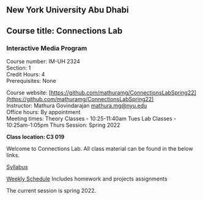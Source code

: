 ## New York University Abu Dhabi    

## Course title: Connections Lab    
### Interactive Media Program    

Course number: IM-UH 2324   
Section: 1    
Credit Hours: 4         
Prerequisites: None       

Course website: [https://github.com/mathuramg/ConnectionsLabSpring22](https://github.com/mathuramg/ConnectionsLabSpring22)      
Instructor: Mathura Govindarajan mathura.mg@nyu.edu    
Office hours: By appointment  
Meeting times:
    Theory Classes - 10:25-11:40am Tues
    Lab Classes - 10:25am-1:05pm Thurs
Session: Spring 2022    
   
**Class location:  C3 019**

Welcome to Connections Lab. All class material can be found in the below links. 

[Syllabus](syllabus.md)

[Weekly Schedule](weeklySchedule.md) Includes homework and projects assignments

The current session is spring 2022. 
